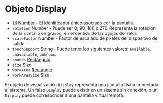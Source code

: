 # Objeto Display

* `id` Number - El identificador único asociado con la pantalla.
* `rotation` Number - Puede ser 0, 90, 180 o 270. Representa la rotación de la pantalla en grados, en el sentido de las agujas del reloj.
* `scaleFactor` Number - Factor de escalado de píxeles del dispositivo de salida.
* `touchSupport` String - Puede tener los siguientes valores: `available`, `unavailable`, `unknown`.
* `bounds` [Rectángulo](rectangle.md)
* `size` [Size](size.md)
* `workArea` [Rectangle](rectangle.md)
* `workAreaSize` [Size](size.md)

El objeto de visualización `Display` representa una pantalla física conectada al sistema. Un falso `Display` puede existir en un sistema sin conexión, o un `Display` puede corresponder a una pantalla virtual remota.